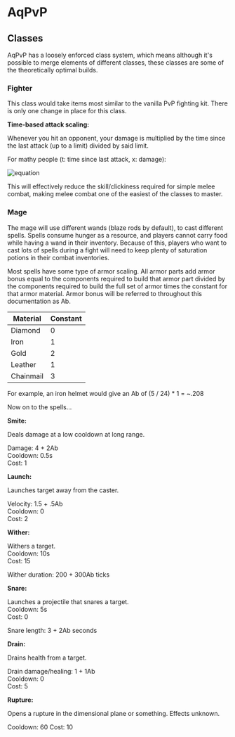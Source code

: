 # AqPvP

## Classes

AqPvP has a loosely enforced class system, which means although it's possible to merge elements of different classes, these classes are some of the theoretically optimal builds.

### Fighter

This class would take items most similar to the vanilla PvP fighting kit. There is only one change in place for this class.

**Time-based attack scaling:**

Whenever you hit an opponent, your damage is multiplied by the time since the last attack (up to a limit) divided by said limit.

For mathy people (t: time since last attack, x: damage):

![equation](http://i.imgur.com/pOtnt68.png)

This will effectively reduce the skill/clickiness required for simple melee combat, making melee combat one of the easiest of the classes to master.

### Mage

The mage will use different wands (blaze rods by default), to cast different spells. Spells consume hunger as a resource, and players cannot carry food while having a wand in their inventory. Because of this, players who want to cast lots of spells during a fight will need to keep plenty of saturation potions in their combat inventories.

Most spells have some type of armor scaling. All armor parts add armor bonus equal to the components required to build that armor part divided by the components required to build the full set of armor times the constant for that armor material. Armor bonus will be referred to throughout this documentation as Ab.

Material | Constant
--- | ---
Diamond | 0
Iron | 1
Gold | 2
Leather | 1
Chainmail | 3

For example, an iron helmet would give an Ab of (5 / 24) * 1 = ~.208

Now on to the spells...

**Smite:**

Deals damage at a low cooldown at long range.

Damage: 4 + 2Ab  
Cooldown: 0.5s  
Cost: 1

**Launch:**

Launches target away from the caster.

Velocity: 1.5 + .5Ab  
Cooldown: 0  
Cost: 2

**Wither:**

Withers a target.  
Cooldown: 10s  
Cost: 15

Wither duration: 200 + 300Ab ticks

**Snare:**

Launches a projectile that snares a target.  
Cooldown: 5s  
Cost: 0

Snare length: 3 + 2Ab seconds

**Drain:**

Drains health from a target.

Drain damage/healing: 1 + 1Ab  
Cooldown: 0  
Cost: 5

**Rupture:**

Opens a rupture in the dimensional plane or something. Effects unknown.

Cooldown: 60
Cost: 10

